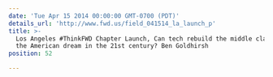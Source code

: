 ```yaml
---
date: 'Tue Apr 15 2014 00:00:00 GMT-0700 (PDT)'
details_url: 'http://www.fwd.us/field_041514_la_launch_p'
title: >-
  Los Angeles #ThinkFWD Chapter Launch, Can tech rebuild the middle class and
  the American dream in the 21st century? Ben Goldhirsh
position: 52

---
```

